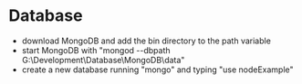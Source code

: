 

# Database

- download MongoDB and add the bin directory to the path variable
- start MongoDB with "mongod --dbpath G:\Development\Database\MongoDB\data"
- create a new database running "mongo" and typing "use nodeExample"
 